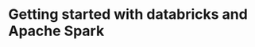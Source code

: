 Getting started with databricks and Apache Spark
=================================================

